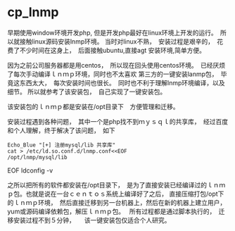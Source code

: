 # cp_lnmp

早期使用window环境开发php, 但是开发php最好在linux环境上开发的运行。　所以就接触linux源码安装lnmp环境。
当时对linux不熟，　安装过程是艰辛的，　花费了不少时间在这身上，　后面接触ubuntu,直接agt 安装环境,简单方便。

因为之前公司服务器都是用centos，　所以现在回头使用centos环境。　已经厌烦了每次手动编译ｌｎｍｐ环境，同时也不太喜欢
第三方的一键安装lanmp包，　毕竟这东西太大，　每次安装时间也很长。　同时也不利于理解lnmp环境编译，以及细节。
所以就参考了该安装包，　自己实现了一键安装包。

该安装包的ｌｎｍｐ都是安装在/opt目录下　方便管理和迁移。　

安装过程遇到各种问题，　其中一个是php找不到ｍｙｓｑｌ的共享库，　经过百度和个人理解，终于解决了该问题，　如下

    Echo_Blue "[+] 注册mysql/lib 共享库"
    cat > /etc/ld.so.conf.d/lnmp.conf<<EOF
    /opt/lnmp/mysql/lib
EOF
    ldconfig -v
    
之所以把所有的软件都安装在/opt目录下，　是为了直接安装已经编译过的ｌｎｍｐ包。也就是说在一台ｃｅｎｔｏｓ系统上编译好了之后，
直接压缩打包/opt下的ｌｎｍｐ环境，　然后直接迁移到另一台机器上，然后在新的机器上建立用户，　yum或源码编译依赖包，解压ｌｎｍｐ包。　
所有过程都是通过脚本执行的，　迁移安装过程不到５分钟，　　该一键安装包仅适合个人研究。


　